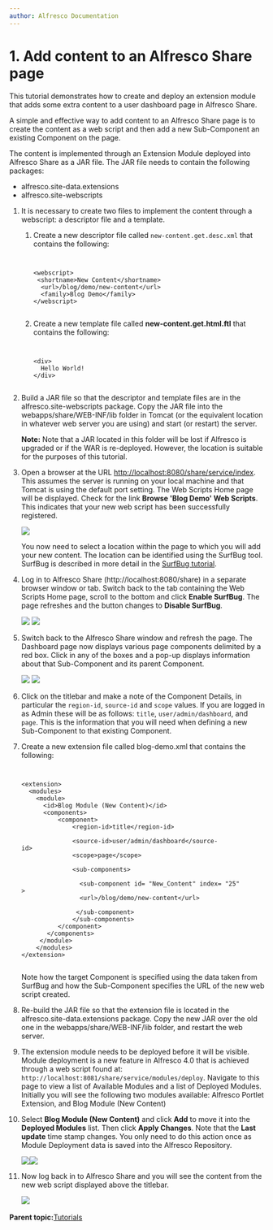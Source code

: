 ```yaml
---
author: Alfresco Documentation
---
```


# 1. Add content to an Alfresco Share page

This tutorial demonstrates how to create and deploy an extension module that adds some extra content to a user dashboard page in Alfresco Share.

A simple and effective way to add content to an Alfresco Share page is to create the content as a web script and then add a new Sub-Component an existing Component on the page.

The content is implemented through an Extension Module deployed into Alfresco Share as a JAR file. The JAR file needs to contain the following packages:

-   alfresco.site-data.extensions
-   alfresco.site-webscripts

1.  It is necessary to create two files to implement the content through a webscript: a descriptor file and a template.

    1.  Create a new descriptor file called `new-content.get.desc.xml` that contains the following:

        ```
        
                                                                        
        <webscript>      
         <shortname>New Content</shortname>       
          <url>/blog/demo/new-content</url>       
          <family>Blog Demo</family>   
        </webscript>
        
        
        ```

    2.  Create a new template file called **new-content.get.html.ftl** that contains the following:

        ```
        
        
        <div>         
          Hello World!     
        </div>   
        
        
        ```

2.  Build a JAR file so that the descriptor and template files are in the alfresco.site-webscripts package. Copy the JAR file into the webapps/share/WEB-INF/lib folder in Tomcat \(or the equivalent location in whatever web server you are using\) and start \(or restart\) the server.

    **Note:** Note that a JAR located in this folder will be lost if Alfresco is upgraded or if the WAR is re-deployed. However, the location is suitable for the purposes of this tutorial.

3.  Open a browser at the URL [http://localhost:8080/share/service/index](http://localhost:8080/share/service/index). This assumes the server is running on your local machine and that Tomcat is using the default port setting. The Web Scripts Home page will be displayed. Check for the link **Browse 'Blog Demo' Web Scripts**. This indicates that your new web script has been successfully registered.

    ![](../images/1-Show-Blog-Demo-Web-Script-Family-screenshot-1-with-highlight.png)

    You now need to select a location within the page to which you will add your new content. The location can be identified using the SurfBug tool. SurfBug is described in more detail in the [SurfBug tutorial](../concepts/Surf_v4_surfbug.md).

4.  Log in to Alfresco Share \(http://localhost:8080/share\) in a separate browser window or tab. Switch back to the tab containing the Web Scripts Home page, scroll to the bottom and click **Enable SurfBug**. The page refreshes and the button changes to **Disable SurfBug**.

    ![](../images/2-Show-Enable-SurfBug-Button-screenshot-2-with-highlight.png) ![](../images/2a-Show-SurfBug-Status-page-screenshot-3-with-hightlight.png)

5.  Switch back to the Alfresco Share window and refresh the page. The Dashboard page now displays various page components delimited by a red box. Click in any of the boxes and a pop-up displays information about that Sub-Component and its parent Component.

    ![](../images/3-Show-Share-with-SurfBug-highlights-screenshot-4.png) ![](../images/3a-Show-Share-with-SurfBug-information-screenshot-5.png)

6.  Click on the titlebar and make a note of the Component Details, in particular the `region-id`, `source-id` and `scope` values. If you are logged in as Admin these will be as follows: `title`, `user/admin/dashboard`, and `page`. This is the information that you will need when defining a new Sub-Component to that existing Component.

7.  Create a new extension file called blog-demo.xml that contains the following:

    ```
    
    
    <extension>         
      <modules>                
        <module>                      
          <id>Blog Module (New Content)</id>                        
          <components>                             
              <component>                                    
                  <region-id>title</region-id>                                    
                  <source-id>user/admin/dashboard</source-id>                                    
                  <scope>page</scope>                                    
                  <sub-components>                                          
                    <sub-component id= "New_Content" index= "25" >                                                
                    <url>/blog/demo/new-content</url>                                          
                   </sub-component>                                   
                  </sub-components>                              
              </component>                        
           </components>                  
         </module>            
        </modules>   
    </extension>
    
    
    ```

    Note how the target Component is specified using the data taken from SurfBug and how the Sub-Component specifies the URL of the new web script created.

8.  Re-build the JAR file so that the extension file is located in the alfresco.site-data.extensions package. Copy the new JAR over the old one in the webapps/share/WEB-INF/lib folder, and restart the web server.

9.  The extension module needs to be deployed before it will be visible. Module deployment is a new feature in Alfresco 4.0 that is achieved through a web script found at: `http://localhost:8081/share/service/modules/deploy`. Navigate to this page to view a list of Available Modules and a list of Deployed Modules. Initially you will see the following two modules available: Alfresco Portlet Extension, and Blog Module \(New Content\)

10. Select **Blog Module \(New Content\)** and click **Add** to move it into the **Deployed Modules** list. Then click **Apply Changes**. Note that the **Last update** time stamp changes. You only need to do this action once as Module Deployment data is saved into the Alfresco Repository.

    ![](../images/8-Module-Deployment-blog-undeployed-screenshot-4-with-highlight.png)![](../images/9-Module-Deployment-blog-deployed-screenshot-5-with-highlight.png)

11. Now log back in to Alfresco Share and you will see the content from the new web script displayed above the titlebar.

    ![](../images/10-Share-With-New-Content-screenshot-6-with-highlight.png)  


**Parent topic:**[Tutorials](../concepts/surf_share_v4-tutorials.md)

